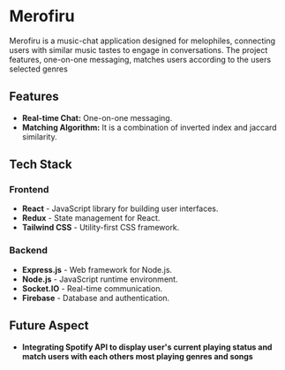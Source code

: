 # Merofiru

Merofiru is a music-chat application designed for melophiles, connecting users with similar music tastes to engage in conversations. The project features, one-on-one messaging, matches users according to the users selected genres

## Features

- **Real-time Chat:** One-on-one messaging.
- **Matching Algorithm:** It is a combination of inverted index and jaccard similarity.

## Tech Stack

### Frontend

- **React** - JavaScript library for building user interfaces.
- **Redux** - State management for React.
- **Tailwind CSS** - Utility-first CSS framework.

### Backend

- **Express.js** - Web framework for Node.js.
- **Node.js** - JavaScript runtime environment.
- **Socket.IO** - Real-time communication.
- **Firebase** - Database and authentication.


## Future Aspect

- **Integrating Spotify API to display user's current playing status and match users with each others most playing genres and songs**
